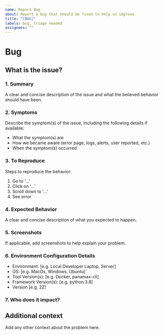```yaml
---
name: Report Bug
about: Report a bug that should be fixed to help us improve
title: "[BUG]"
labels: bug, triage needed
assignees: ""
---
```


# Bug

## What is the issue?

### 1. Summary

A clear and concise description of the issue and what the believed behavior should have been.

### 2. Symptoms

Describe the symptom(s) of the issue, including the following details if available:

- What the symptom(s) are
- How we became aware (error page, logs, alerts, user reported, etc.)
- When the symptom(s) occurred

### 3. To Reproduce

Steps to reproduce the behavior:

1. Go to '...'
2. Click on '...'
3. Scroll down to '...'
4. See error

### 4. Expected Behavior

A clear and concise description of what you expected to happen.

### 5. Screenshots

If applicable, add screenshots to help explain your problem.

### 6. Environment Configuration Details

- Environment: [e.g. Local Developer Laptop, Server]
- OS: [e.g. MacOs, Windows, Ubuntu]
- Tool Version(s): [e.g. Docker, panamax-cli]
- Framework Version(s): [e.g. python 3.8]
- Version [e.g. 22]

### 7. Who does it impact?

## Additional context

Add any other context about the problem here.
